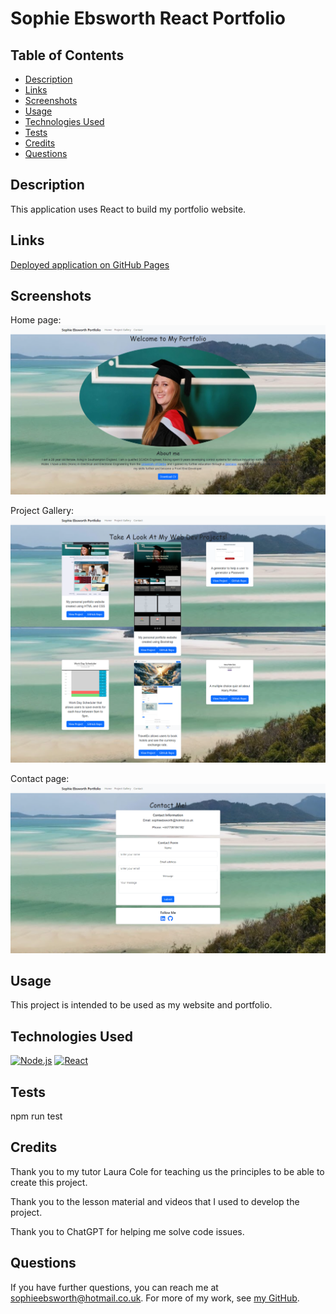 # Sophie Ebsworth React Portfolio
## Table of Contents

* [Description](#description)
* [Links](#links)
* [Screenshots](#screenshots)
* [Usage](#usage)
* [Technologies Used](#technologies-used)
* [Tests](#tests)
* [Credits](#credits)
* [Questions](#questions)

## Description

This application uses React to build my portfolio website.

## Links

[Deployed application on GitHub Pages](https://sophieebby.github.io/react-portfolio/)

## Screenshots

Home page:
![Home page](src/assets/Home_Screenshot.png)

Project Gallery:
![Project Gallery](src/assets/ProjectGallery_Screenshot.png)

Contact page:
![Contact Me page](src/assets/Contact_Screenshot.png)

## Usage

This project is intended to be used as my website and portfolio.

## Technologies Used

[![Node.js](https://img.shields.io/badge/built%20with-Node.js-3c873a)](https://nodejs.org/en/) [![React](https://img.shields.io/badge/built%20with-React-61dbfb)](https://reactjs.org/)

## Tests

npm run test

## Credits

Thank you to my tutor Laura Cole for teaching us the principles to be able to create this project. 

Thank you to the lesson material and videos that I used to develop the project. 

Thank you to ChatGPT for helping me solve code issues.

## Questions

If you have further questions, you can reach me at sophieebsworth@hotmail.co.uk. For more of my work, see [my GitHub](https://github.com/SophieEbby).